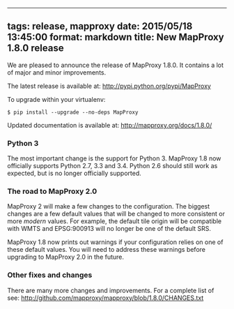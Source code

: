 
---
tags: release, mapproxy
date: 2015/05/18 13:45:00
format: markdown
title: New MapProxy 1.8.0 release
---

We are pleased to announce the release of MapProxy 1.8.0. It
contains a lot of major and minor improvements.

The latest release is available at: <http://pypi.python.org/pypi/MapProxy>

To upgrade within your virtualenv:

    $ pip install --upgrade --no-deps MapProxy

Updated documentation is available at: <http://mapproxy.org/docs/1.8.0/>

### Python 3

The most important change is the support for Python 3. MapProxy 1.8 now officially supports Python 2.7, 3.3 and 3.4.
Python 2.6 should still work as expected, but is no longer officially supported.


### The road to MapProxy 2.0

MapProxy 2 will make a few changes to the configuration. The biggest changes are a few default values that will be changed to more consistent or more *modern* values. For example, the default tile origin will be compatible with WMTS and EPSG:900913 will no longer be one of the default SRS.

MapProxy 1.8 now prints out warnings if your configuration relies on one of these default values. You will need to address these warnings before upgrading to MapProxy 2.0 in the future.

### Other fixes and changes

There are many more changes and improvements.
For a complete list of see: <http://github.com/mapproxy/mapproxy/blob/1.8.0/CHANGES.txt>

